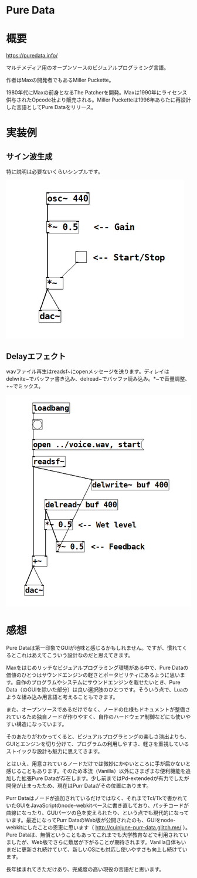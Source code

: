 Pure Data
===

# 概要

https://puredata.info/

マルチメディア用のオープンソースのビジュアルプログラミング言語。

作者はMaxの開発者でもあるMiller Puckette。

1980年代にMaxの前身となるThe Patcherを開発。Maxは1990年にライセンス供与されたOpcode社より販売される。Miller Pucketteは1996年あらたに再設計した言語としてPure Dataをリリース。

# 実装例

## サイン波生成

特に説明は必要ないくらいシンプルです。

![sine](sine.png)

## Delayエフェクト

wavファイル再生はreadsf\~にopenメッセージを送ります。ディレイはdelwrite\~でバッファ書き込み、delread\~でバッファ読み込み。*\~で音量調整、+\~でミックス。

![delay](delay.png)


# 感想

Pure Dataは第一印象でGUIが地味と感じるかもしれません。ですが、慣れてくるとこれはあえてこういう設計なのだと思えてきます。

Maxをはじめリッチなビジュアルプログラミング環境がある中で、Pure Dataの価値のひとつはサウンドエンジンの軽さとポータビリティにあるように思います。自作のプログラムやシステムにサウンドエンジンを載せたいとき、Pure Data（のGUIを除いた部分）は良い選択肢のひとつです。そういう点で、Luaのような組み込み用言語と考えることもできます。

また、オープンソースであるだけでなく、ノードの仕様もドキュメントが整備されているため独自ノードが作りやすく、自作のハードウェア制御などにも使いやすい構造になっています。

そのあたりがわかってくると、ビジュアルプログラミングの楽しさ演出よりも、GUIとエンジンを切り分けて、プログラムの利用しやすさ、軽さを重視しているストイックな設計も魅力に思えてきます。

とはいえ、用意されているノードだけでは微妙にかゆいところに手が届かないと感じることもあります。そのため本流（Vanilla）以外にさまざまな便利機能を追加した拡張Pure Dataが存在します。少し前まではPd-extendedが有力でしたが開発が止まったため、現在はPurr Dataがその位置にあります。

Purr Dataはノードが追加されているだけではなく、それまでTcl/Tkで書かれていたGUIをJavaScriptのnode-webkitベースに書き直しており、パッチコードが曲線になったり、GUIパーツの色を変えられたり、という点でも現代的になっています。最近になってPurr DataのWeb版が公開されたのも、GUIをnode-webkitにしたことの恩恵に思います（ http://cuinjune-purr-data.glitch.me/ ）。Pure Dataは、無償ということもあってこれまでも大学教育などで利用されていましたが、Web版でさらに敷居が下がることが期待されます。Vanilla自体もいまだに更新され続けていて、新しいOSにも対応し使いやすさも向上し続けています。

長年揉まれてきただけあり、完成度の高い現役の言語だと思います。

